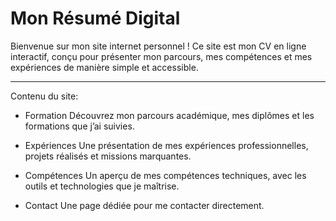 # Mon Résumé Digital

Bienvenue sur mon site internet personnel !
Ce site est mon CV en ligne interactif, conçu pour présenter mon parcours, mes compétences et mes expériences de manière simple et accessible.

---

Contenu du site:

* Formation
Découvrez mon parcours académique, mes diplômes et les formations que j’ai suivies.

* Expériences
Une présentation de mes expériences professionnelles, projets réalisés et missions marquantes.

* Compétences
Un aperçu de mes compétences techniques, avec les outils et technologies que je maîtrise.

* Contact
Une page dédiée pour me contacter directement.